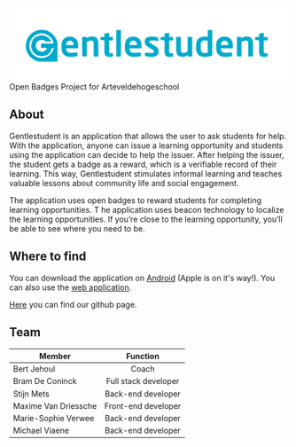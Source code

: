 ![Gentlestudent](LongLogo.png)
Open Badges Project for Arteveldehogeschool

## About
Gentlestudent is an application that allows the user to ask students for help. With the application, anyone can issue a learning opportunity and students using the application can decide to help the issuer. After helping the issuer, the student gets a badge as a reward, which is a verifiable record of their learning. This way, Gentlestudent stimulates informal learning and teaches valuable lessons about community life and social engagement.

The application uses open badges to reward students for completing learning opportunities. T he application uses beacon technology to localize the learning opportunities. If you’re close to the learning opportunity, you’ll be able to see where you need to be.

## Where to find
You can download the application on [Android](https://play.google.com/store/apps/details?id=gent.gentlestudent.gentlestudent) (Apple is on it's way!). You can also use the [web application](http://gentlestudent.gent/).

[Here](https://osoc18.github.io/gentlestudent/) you can find our github page.

## Team
| Member        | Function          |
| ------------- |:-------------:| 
| Bert Jehoul     |Coach |
| Bram De Coninck    | Full stack developer     |
| Stijn Mets |Back-end developer     | 
|Maxime Van Driessche  |Front-end developer     | 
| Marie-Sophie Verwee  |Back-end developer     | 
| Michael Viaene  |Back-end developer     | 
